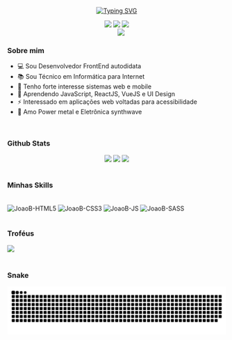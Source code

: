 <p align="center" >
 <a href="https://git.io/typing-svg"><img src="https://readme-typing-svg.demolab.com?font=Fira+sans&size=26&duration=3000&pause=1000&color=61DAFB&center=true&vCenter=true&width=460&lines=Ol%C3%A1!+%F0%9F%91%8B%F0%9F%8F%BB+Boas+Vindas!;Sempre+aprendendo+coisas+novas.;Desenvolvedor+FrontEnd.;JavaScript+%7C+React.js+%7C+Vue.js+%7C+Next.js;HTML5+%7C+CSS3+%7C+SASS+%7C+Tailwind" alt="Typing SVG" /></a>
</p>

<div align="center">
    <a href="https://www.linkedin.com/in/jbjunior03/" target="_blank"><img src=https://img.shields.io/badge/linkedin-%2300acee.svg?color=405DE6&style=for-the-badge&logo=linkedin&logoColor=white /></a>
    <a href = "mailto:joaob.dev@gmail.com"><img src="https://img.shields.io/badge/-Gmail-%23333?style=for-the-badge&logo=gmail&logoColor=white" target="_blank"></a>
    <a href="https://instagram.com/joaob.dev" target="_blank"><img src=https://img.shields.io/badge/instagram-%ff5851db.svg?color=C13584&style=for-the-badge&logo=instagram&logoColor=white /></a>
</div>
<picture> <img align="right" src="https://github.com/7oSkaaa/7oSkaaa/blob/main/Images/Right_Side.gif?raw=true" width = 250px> </picture>
<br>
<h3> Sobre mim</h3>
<div>
    <ul>
        <li>💻 Sou Desenvolvedor FrontEnd autodidata </li>
        <li>📚 Sou Técnico em Informática para Internet</li>
        <li>📝 Tenho forte interesse sistemas web e mobile </li>
        <li>🌱 Aprendendo JavaScript, ReactJS, VueJS e UI Design</li>
        <li>⚡ Interessado em aplicações web voltadas para acessibilidade</li>
        <li>🎵 Amo Power metal e Eletrônica synthwave
    </ul>
 </div>

<br>

<h3>Github Stats</h3>
<div style="display: inline_block" align="center">
    <img src="http://github-profile-summary-cards.vercel.app/api/cards/stats?username=joaobatistajr&theme=react" />
<!--     <img src="https://github-readme-stats.vercel.app/api?username=JoaoBatistaJr&theme=react&show_icons=true&hide_border=true&count_private=true" /> -->
<!--     <img src="https://github-readme-stats.vercel.app/api/top-langs/?username=JoaoBatistaJr&theme=react&show_icons=true&hide_border=true&layout=compact" /> -->
<!--     <img src="http://github-profile-summary-cards.vercel.app/api/cards/stats?username=joaobatistajr&theme=react" /> -->
    <img src="http://github-profile-summary-cards.vercel.app/api/cards/repos-per-language?username=joaobatistajr&theme=react" />
    <img src="http://github-profile-summary-cards.vercel.app/api/cards/profile-details?username=joaobatistajr&theme=react" />
</div>
 
<br>

  <h3> Minhas Skills </h3>
  <div > <br>
    <img align="center" alt="JoaoB-HTML5" height="40" width="40" src="https://img.icons8.com/color/48/000000/html-5--v1.png"/>
    <img align="center" alt="JoaoB-CSS3" height="40" width="40" src="https://img.icons8.com/color/48/000000/css3.png"/>
    <img align="center" alt="JoaoB-JS" height="40" width="40" src="https://img.icons8.com/color/48/000000/javascript--v1.png"/>
<!--     <img align="center" alt="JoaoB-ReactJS" height="40" width="40" src="https://img.icons8.com/officel/40/000000/react.png"> -->
<!--     <img align="center" alt="JoaoB-VueJS" height="40" width="40" src="https://img.icons8.com/color/40/vue-js.png"/> -->
<!--     <img align="center" alt="JoaoB-NextJS" height="40" width="40" src="https://img.icons8.com/color/48/000000/nextjs.png"/> -->
    <img align="center" alt="JoaoB-SASS" height="40" width="40" src="https://img.icons8.com/color/48/000000/sass.png"/>
<!--     <img align="center" alt="JoaoB-WP" height="40" width="40" src="https://img.icons8.com/fluency/48/000000/wordpress.png"/> -->
<!--     <img align="center" alt="JoaoB-npm" height="40" width="40" src="https://img.icons8.com/color/48/000000/npm.png"/> -->
<!--     <img align="center" alt="JoaoB-Webpack" height="48" width="48" width="48" height="48" src="https://img.icons8.com/color/48/webpack.png"/> -->
<!--     <img align="center" alt="JoaoB-JAVA" height="48" width="48" src="https://img.icons8.com/color/48/000000/java-coffee-cup-logo--v1.png"/> -->
<!--     <img align="center" alt="JoaoB-Python" height="40" width="40" src="https://raw.githubusercontent.com/devicons/devicon/master/icons/python/python-original.svg"> -->
<!--     <img align="center" alt="JoaoB-PHP" height="48" width="58" src="https://raw.githubusercontent.com/devicons/devicon/master/icons/php/php-original.svg"> -->
<!--     <img align="center" alt="JoaoB-Csharp" height="35" width="40" src="https://raw.githubusercontent.com/devicons/devicon/master/icons/csharp/csharp-original.svg"> -->
</div>

<br>

   <h3> Troféus </h3>
   <div >
       <img src="https://github-profile-trophy.vercel.app/?username=joaobatistajr&theme=onedark&column=-1"/>
   </div>
  
  <br>
  
  <h3> Snake </h3>
  <div > 
   <img aling="center" src="https://github.com/joaobatistajr/joaobatistajr/blob/output/github-contribution-grid-snake.svg">
   </div>
